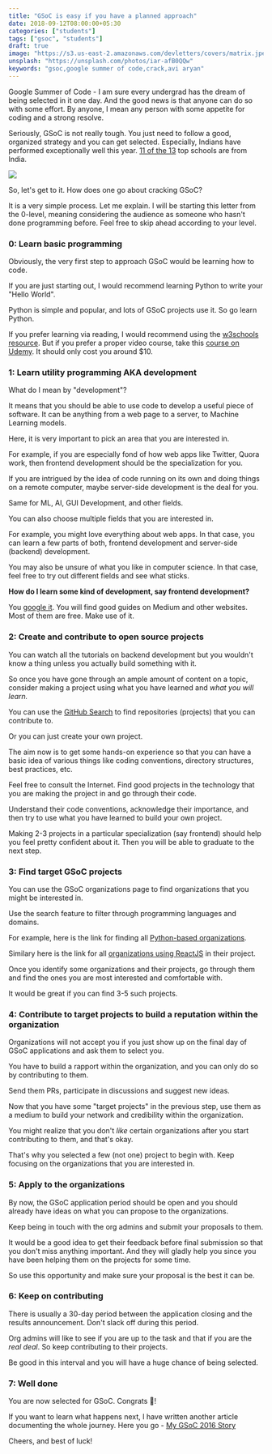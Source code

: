 ```yaml
---
title: "GSoC is easy if you have a planned approach"
date: 2018-09-12T08:00:00+05:30
categories: ["students"]
tags: ["gsoc", "students"]
draft: true
image: "https://s3.us-east-2.amazonaws.com/devletters/covers/matrix.jpeg"
unsplash: "https://unsplash.com/photos/iar-afB0QQw"
keywords: "gsoc,google summer of code,crack,avi aryan"
---
```


Google Summer of Code - I am sure every undergrad has the dream of being selected in it one day. And the good news is that anyone can do so with some effort. By anyone, I mean any person with some appetite for coding and a strong resolve.

Seriously, GSoC is not really tough. You just need to follow a good, organized strategy and you can get selected. Especially, Indians have performed exceptionally well this year. [11 of the 13](https://opensource.googleblog.com/2018/06/google-summer-of-code-2018-statistics-part-2.html) top schools are from India. 

![](https://i.imgur.com/0aS157u.png)

So, let's get to it. How does one go about cracking GSoC?

It is a very simple process. Let me explain. I will be starting this letter from the 0-level, meaning considering the audience as someone who hasn't done programming before. Feel free to skip ahead according to your level.


### 0: Learn basic programming

Obviously, the very first step to approach GSoC would be learning how to code.

If you are just starting out, I would recommend learning Python to write your "Hello World". 

Python is simple and popular, and lots of GSoC projects use it. So go learn Python.

If you prefer learning via reading, I would recommend using the [w3schools resource](https://www.w3schools.com/python/). But if you prefer a proper video course, take this [course on Udemy](https://www.udemy.com/complete-python-bootcamp/). It should only cost you around $10.


### 1: Learn utility programming AKA development

What do I mean by "development"?

It means that you should be able to use code to develop a useful piece of software. It can be anything from a web page to a server, to Machine Learning models.

Here, it is very important to pick an area that you are interested in.

For example, if you are especially fond of how web apps like Twitter, Quora work, then frontend development should be the specialization for you.

If you are intrigued by the idea of code running on its own and doing things on a remote computer, maybe server-side development is the deal for you.

Same for ML, AI, GUI Development, and other fields.

You can also choose multiple fields that you are interested in. 

For example, you might love everything about web apps. In that case, you can learn a few parts of both, frontend development and server-side (backend) development.

You may also be unsure of what you like in computer science. In that case, feel free to try out different fields and see what sticks.

**How do I learn some kind of development, say frontend development?**

You [google it](https://www.google.co.in/search?q=learn+frontend+development). You will find good guides on Medium and other websites. Most of them are free. 
Make use of it.


### 2: Create and contribute to open source projects

You can watch all the tutorials on backend development but you wouldn't know a thing unless you actually build something with it.

So once you have gone through an ample amount of content on a topic, consider making a project using what you have learned and *what you will learn.*

You can use the [GitHub Search](https://github.com/search?utf8=%E2%9C%93&q=javascript+label%3Agood-first-issue&type=Issues&ref=advsearch&l=&l=) to find repositories (projects) that you can contribute to. 

Or you can just create your own project. 

The aim now is to get some hands-on experience so that you can have a basic idea of various things like coding conventions, directory structures, best practices, etc. 

Feel free to consult the Internet. Find good projects in the technology that you are making the project in and go through their code.

Understand their code conventions, acknowledge their importance, and then try to use what you have learned to build your own project.

Making 2-3 projects in a particular specialization (say frontend) should help you feel pretty confident about it. Then you will be able to graduate to the next step.

### 3: Find target GSoC projects

You can use the GSoC organizations page to find organizations that you might be interested in.

Use the search feature to filter through programming languages and domains.

For example, here is the link for finding all [Python-based organizations](https://summerofcode.withgoogle.com/organizations/?sp-search=python).

Similary here is the link for all [organizations using ReactJS](https://summerofcode.withgoogle.com/organizations/?sp-search=react) in their project. 

Once you identify some organizations and their projects, go through them and find the ones you are most interested and comfortable with.

It would be great if you can find 3-5 such projects.


### 4: Contribute to target projects to build a reputation within the organization

Organizations will not accept you if you just show up on the final day of GSoC applications and ask them to select you.

You have to build a rapport within the organization, and you can only do so by contributing to them.

Send them PRs, participate in discussions and suggest new ideas. 

Now that you have some "target projects" in the previous step, use them as a medium to build your network and credibility within the organization.

You might realize that you don't *like* certain organizations after you start contributing to them, and that's okay. 

That's why you selected a few (not one) project to begin with. Keep focusing on the organizations that you are interested in.


### 5: Apply to the organizations

By now, the GSoC application period should be open and you should already have ideas on what you can propose to the organizations.

Keep being in touch with the org admins and submit your proposals to them.

It would be a good idea to get their feedback before final submission so that you don't miss anything important. And they will gladly help you since you have been helping them on the projects for some time.

So use this opportunity and make sure your proposal is the best it can be.


### 6: Keep on contributing

There is usually a 30-day period between the application closing and the results announcement. Don't slack off during this period.

Org admins will like to see if you are up to the task and that if you are the *real deal*. So keep contributing to their projects. 

Be good in this interval and you will have a huge chance of being selected.


### 7: Well done

You are now selected for GSoC. Congrats 🎉!

If you want to learn what happens next, I have written another article documenting the whole journey. Here you go - [My GSoC 2016 Story](https://aviaryan.in/blog/first-gsoc-story.html)

Cheers, and best of luck!
